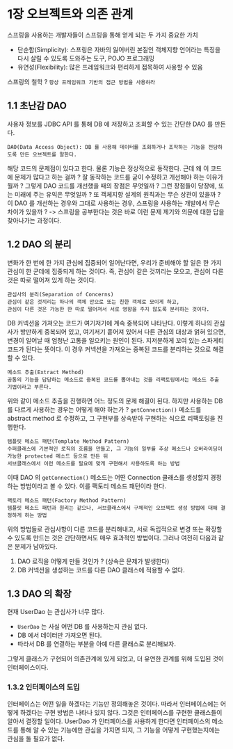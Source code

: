 # 1장 오브젝트와 의존 관계
스프링을 사용하는 개발자들이 스프링을 통해 얻게 되는 두 가지 중요한 가치
- 단순함(Simplicity): 스프링은 자바의 잃어버린 본질인 객체지향 언어라는 특징을 다시 살릴 수 있도록 도와주는 도구, POJO 프로그래밍
- 유연성(Flexibility): 많은 프레임워크와 편리하게 접목하여 사용할 수 있음

스프링의 철학 ? 
```항상 프레임워크 기반의 접근 방법을 사용하라```

## 1.1 초난감 DAO
사용자 정보를 JDBC API 를 통해 DB 에 저장하고 조회할 수 있는 간단한 DAO 를 만든다.
````
DAO(Data Access Object): DB 를 사용해 데이터를 조회하거나 조작하는 기능을 전담하도록 만든 오브젝트를 말한다.
````

해당 코드의 문제점이 있다고 한다. 물론 기능은 정상적으로 동작한다. 근데 왜 이 코드에 문제가 많다고 하는 걸까 ? 잘 동작하는 코드를 굳이 수정하고 개선해야 하는 이유가 뭘까 ? 그렇게 DAO 코드를 개선했을 때의 장점은 무엇일까 ? 그런 장점들이 당장에, 또는 미래에 주는 유익은 무엇일까 ? 또 객체지향 설계의 원칙과는 무슨 상관이 있을까 ? 이 DAO 를 개선하는 경우와 그대로 사용하는 경우, 스프링을 사용하는 개발에서 무슨 차이가 있을까 ?
-> 스프링을 공부한다는 것은 바로 이런 문제 제기와 의문에 대한 답을 찾아나가는 과정이다. 

## 1.2 DAO 의 분리
변화가 한 번에 한 가지 관심에 집중되어 일어난다면, 우리가 준비해야 할 일은 한 가지 관심이 한 군데에 집중되게 하는 것이다.
즉, 관심이 같은 것끼리는 모으고, 관심이 다른 것은 따로 떨어져 있게 하는 것이다.
```
관심사의 분리(Separation of Concerns)
관심이 같은 것끼리는 하나의 객체 안으로 또는 친한 객체로 모이게 하고, 
관심이 다른 것은 가능한 한 따로 떨어져서 서로 영향을 주지 않도록 분리하는 것이다.
```

DB 커넥션을 가져오는 코드가 여기저기에 계속 중복되어 나타난다. 이렇게 하나의 관심사가 방만하게 중복되어 있고, 여기저기 흩어져 있어서 다른 관심의 대상과 얽혀 있으면, 변경이 일어날 때 엄청난 고통을 일으키는 원인이 된다. 지저분하게 꼬여 있는 스파게티 코드가 된다는 뜻이다.
이 경우 커넥션을 가져오는 중복된 코드를 분리하는 것으로 해결할 수 있다.
```
메소드 추출(Extract Method)
공통의 기능을 담당하는 메소드로 중복된 코드를 뽑아내는 것을 리팩토링에서는 메소드 추출 기법이라고 부른다.
```

위와 같이 메소드 추출을 진행하면 어느 정도의 문제 해결이 된다. 하지만 사용하는 DB 를 다르게 사용하는 경우는 어떻게 해야 하는가 ? 
`getConnection()` 메소드를 abstract method 로 수정하고, 그 구현부를 상속받아 구현하는 식으로 리팩토링을 진행한다.
```
템플릿 메소드 패턴(Template Method Pattern)
수퍼클래스에 기본적인 로직의 흐름을 만들고, 그 기능의 일부를 추상 메소드나 오버라이딩이 가능한 protected 메소드 등으로 만든 뒤 
서브클래스에서 이런 메소드를 필요에 맞게 구현해서 사용하도록 하는 방법
```

이때 DAO 의 `getConnection()` 메소드는 어떤 Connection 클래스를 생성할지 경정하는 방법이라고 볼 수 있다. 이를 팩토리 메소드 패턴이라 한다.
```
팩토리 메소드 패턴(Factory Method Pattern)
템플릿 메소드 패턴과 원리는 같으나, 서브클래스에서 구체적인 오브젝트 생성 방법에 대해 결정하게 하는 방법
```

위의 방법들로 관심사항이 다른 코드를 분리해내고, 서로 독립적으로 변경 또는 확장할 수 있도록 만드는 것은 간단하면서도 매우 효과적인 방법이다. 그러나 여전히 다음과 같은 문제가 남아있다. 
1. DAO 로직을 어떻게 만들 것인가 ? (상속은 문제가 발생한다)
2. DB 커넥션을 생성하는 코드를 다른 DAO 클래스에 적용할 수 없다.

## 1.3 DAO 의 확장
현재 UserDao 는 관심사가 너무 많다.
- `UserDao` 는 사실 어떤 DB 를 사용하는지 관심 없다.
- DB 에서 데이터만 가져오면 된다.
- 따라서 DB 를 연결하는 부분을 아예 다른 클래스로 분리해보자.

그렇게 클래스가 구현되어 의존관계에 있게 되었고, 더 유연한 관계를 위해 도입된 것이 인터페이스이다. 

### 1.3.2 인터페이스의 도입
인터페이스는 어떤 일을 하겠다는 기능만 정의해놓은 것이다. 따라서 인터페이스에는 어떻게 하겠다는 구현 방법은 나타나 있지 않다. 그것은 인터페이스를 구현한 클래스들이 알아서 결정할 일이다. UserDao 가 인터페이스를 사용하게 한다면 인터페이스의 메소드를 통해 알 수 있는 기능에만 관심을 가지면 되지, 그 기능을 어떻게 구현했는지에는 관심을 둘 필요가 없다.


